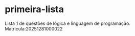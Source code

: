 # primeira-lista
Lista 1 de questões de lógica e linguagem de programação. Matricula:20251281000022

